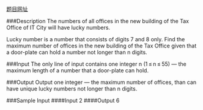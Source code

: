 [题目网址](http://acm.hust.edu.cn/vjudge/contest/view.action?cid=110995#problem/C)

###Description
The numbers of all offices in the new building of the Tax Office of IT City will have lucky numbers.

Lucky number is a number that consists of digits 7 and 8 only. Find the maximum number of offices in the new building of the Tax Office given that a door-plate can hold a number not longer than n digits.

###Input
The only line of input contains one integer n (1 ≤ n ≤ 55) — the maximum length of a number that a door-plate can hold.

###Output
Output one integer — the maximum number of offices, than can have unique lucky numbers not longer than n digits.

###Sample Input
####Input
2
####Output
6
